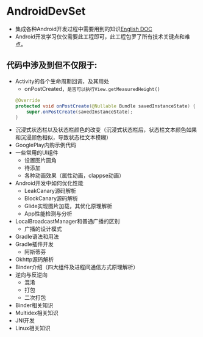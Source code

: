 # AndroidDevSet
 * 集成各种Android开发过程中需要用到的知识[English DOC](https://github.com/tsotumu/AndroidDevSet/blob/master/README_ENG.md)
 * Android开发学习仅仅需要此工程即可，此工程包罗了所有技术关键点和难点。
## 代码中涉及到但不仅限于:
 * Activity的各个生命周期回调，及其用处
 	* onPostCreated，`是否可以执行View.getMeasuredHeight()`<br>
    ```java
    @Override
    protected void onPostCreate(@Nullable Bundle savedInstanceState) {
        super.onPostCreate(savedInstanceState);
    } 
    ```
 * 沉浸式状态栏以及状态栏颜色的改变（沉浸式状态栏后，状态栏文本颜色如果和沉浸颜色相似，导致状态栏文本模糊）
 * GooglePlay内购示例代码
 * 一些常用的UI组件
    * 设置图片圆角
    * 待添加
    * 各种动画效果（属性动画，clappse动画）
 * Android开发中如何优化性能
    * LeakCanary源码解析
    * BlockCanary源码解析
    * Glide实现图片加载，其优化原理解析
    * App性能检测与分析
 * LocalBroadcastManager和普通广播的区别
    * 广播的设计模式
 * Gradle语法和用法
 * Gradle插件开发
    * 阿斯蒂芬
 * Okhttp源码解析
 * Binder介绍（四大组件及进程间通信方式原理解析）
 * 逆向与反逆向
    * 混淆
    * 打包
    * 二次打包
 * Binder相关知识
 * Multidex相关知识
 * JNI开发
 * Linux相关知识	
  
